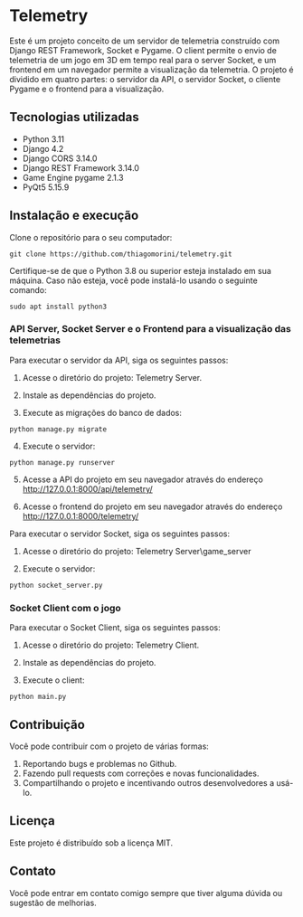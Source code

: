 # Telemetry

Este é um projeto conceito de um servidor de telemetria construído com Django REST Framework, Socket e Pygame. O client permite o envio de telemetria de um jogo em 3D em tempo real para o server Socket, e um frontend em um navegador permite a visualização da telemetria. O projeto é dividido em quatro partes: o servidor da API, o servidor Socket, o cliente Pygame e o frontend para a visualização.

## Tecnologias utilizadas

- Python 3.11
- Django 4.2
- Django CORS 3.14.0
- Django REST Framework 3.14.0
- Game Engine pygame 2.1.3
- PyQt5 5.15.9

## Instalação e execução

Clone o repositório para o seu computador:

```
git clone https://github.com/thiagomorini/telemetry.git
```

Certifique-se de que o Python 3.8 ou superior esteja instalado em sua máquina. Caso não esteja, você pode instalá-lo usando o seguinte comando:

```
sudo apt install python3
```

### API Server, Socket Server e o Frontend para a visualização das telemetrias

Para executar o servidor da API, siga os seguintes passos:

1. Acesse o diretório do projeto: Telemetry Server.

2. Instale as dependências do projeto.

3. Execute as migrações do banco de dados:

```
python manage.py migrate
```

4. Execute o servidor:

```
python manage.py runserver
```

5. Acesse a API do projeto em seu navegador através do endereço http://127.0.0.1:8000/api/telemetry/

6. Acesse o frontend do projeto em seu navegador através do endereço http://127.0.0.1:8000/telemetry/

Para executar o servidor Socket, siga os seguintes passos:

1. Acesse o diretório do projeto: Telemetry Server\game_server

2. Execute o servidor:

```
python socket_server.py  
```

### Socket Client com o jogo

Para executar o Socket Client, siga os seguintes passos:

1. Acesse o diretório do projeto: Telemetry Client.

2. Instale as dependências do projeto.

3. Execute o client:

```
python main.py  
```







## Contribuição

Você pode contribuir com o projeto de várias formas:

1. Reportando bugs e problemas no Github.
2. Fazendo pull requests com correções e novas funcionalidades.
3. Compartilhando o projeto e incentivando outros desenvolvedores a usá-lo.

## Licença
Este projeto é distribuído sob a licença MIT.

## Contato
Você pode entrar em contato comigo sempre que tiver alguma dúvida ou sugestão de melhorias.
